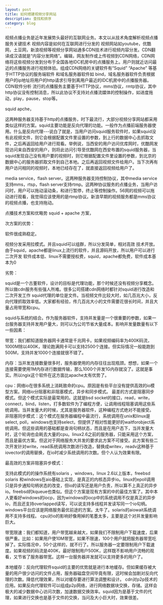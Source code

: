 ```yaml
---
layout: post
title: 如何搭建视频分享网站
description: 查找和排序
category: blog
---
```



视频点播业务是近年发展势头最好的互联网业务。本文以从技术角度解析视频点播服务关键技术 
视频内容是如何在互联网进行分发的 
视频网站如youtube，优酷网，土豆网，新浪视频等视频分享网站通多CDN技术进行视频内容分发。CDN翻译成汉语就是“内容分发网络”。编辑，网友制作或上传视频到CDN网络，CDN网络将这些视频分发到分布于全国各地IDC机房中的点播服务上。用户则就近访问最近的点播服务进行视频体验。组成CDN网络的关键软件有“Squid”  “Apache”    等基于HTTP协议的服务端软件 和域名服务器软件如 bind，域名服务器软件负责根据用户的ip地址将用户的http请求引导到离用户最近的IDC机房中的点播服务器。 
CDN软件分析 
流行的点播服务主要基于HTTP协议，mms协议，rmtp协议，其中http协议没有控制消息，所以此协议不支持对点播流媒体的控制操作，如进度拖动，play，pause，stop等。 

squid apche，

这两种服务器支持基于http的点播服务，时下最流行，大部分视频分享网站都采用类似这样的方案。squid主要功能是反向代理的功能。一般作为点播前端服务器使用。什么是反向代理---说白了就是，当用户访问squid服务软件时，如果squid没有此视频文件，则它会根据配置文件里设置的参数，到上行的数据中心去抓取文件，之后再返回给用户进行观看。举例说，当西安的用户访问优库网时，优酷网发现访问来自西安的用户，则将此访问引导至优酷网在西安布置的squid服务器，当squid发现自己没有用户要的视频时，则它根据配置文件里设置的参数，到北京的数据中心的服务器抓取文件到自己本地。之后再返回视频文件给用户。当下次再有用户访问相同的视频时，本地已经存在了，就直接返回视频给用户了。 


media service，flash server。这两种服务器支持控制协议，其中media service支持mms，rtsp，flash server支持rtmp。这两种协议服务的点播业务，当用户访问时，用户可以拖动滚动条，和进行暂停，终止等控制操作。56网的视频可以拖动进行观看，我觉得应该使用的是rtmp协议。新浪早期的视频服务都是mms协议的视频点播，也支持拖动。 


点播技术方案和优略势 
squid + apache 方案，

次方案的优势： 

软件很成熟稳定。 

视频分发采用拉模式。并且squid可以组群，所以分发简单，相对高效 
技术开放。由于squid，apache都是linux上流行的软件，并且源码开放，所以用户可以进行二次开发 
软件成本低、linux不需要授权费，squid，apache都免费，软件成本基本为0 

劣势： 

squid是一个古董软件，设计的目标是代理功能，那个时候还没有视频分享概念。所以做cdn服务有些强人所难。很多公司搭建cdn网络时都针对squid进行改造和二次开发工作 
squid代理的单位是文件。当视频文件比较大时，如几百兆大小，反向代理抓取效率低。大家都有经验，传几百兆大小的文件需要花很长时间，并且大量占用带宽和cpu。 

squid与系统的结合。作为服务器软件，支持并发量是一个很重要的参数，如果一台服务器支持并发用户量大，则可以为公司节省大量成本。影响并发量数量有以下一些因素： 

带宽：我们都知道服务器网卡通常是千兆网卡。如果视频编码率为400K码流，1000M除以400K，理论跑满网卡可以支持2500个连接。但实际情况一般能跑到500M，支持并发1000个连接就很不错了。 

内存：当并发连接数量很多时，服务器使用的内存往往出现瓶颈。想想，如果一个连接需要使用1M内存进行数据传输，那么1000个并发1G内存就没了。这就是事实。所以ngix这个软件在这方面比apache太有优势了。

cpu：网络io在很多系统上消耗致命的cpu。原因是有些平台没有提供高效的io模型方案。网络io分阻塞和非阻塞模式，异步和同步模式。 
最差的方式是阻塞同步模式。但这个模式实际是最常用的。这就是bsd socket的接口，read，write，connect，bind，listen，打多数软件为了编程方便，让调用线程阻塞调用这些系统调用。当并发量大的时候，尤其是服务器软件，这种编程方式绝对不能接受。 
非阻塞同步模式：这个模式在服务器编程中最流行，系统调用在unix和linux是 select, poll，windows也支持select，但提供了相对性能更好的waitforobject系统调用。但这些调用的基础都是查询句柄状态，而且是在用户态下，当并发量大时，这个轮询也会耗去大量的cpu。linux2.6之前的服务器，只能采用这个方案，而且是最优方案。但这对于网络服务大并发的要求此方案不可接受。此方案有些二次开发针对write，read系统调用次数进行改造，替换成writev，readv这种基于iovector的调用替换，在io时减少系统调用的次数。但个人认为效果有限。
 
最高效的方案非阻塞异步模式：

支持此模式的的操作系统有solaris ，windows，linux 2.6以上版本，freebsd solaris 和windows在aio基础上实现，是真正的内核态异步io。linux的epoll调用只是异步通知句柄状态的改变，但io的读写还是用户负责，所以算不上真正的异步io。freebsd的kqueue也类似。但这个方案是现有方案的中的最佳方案了。其中本人更看好windows的iocp，因为windows的iocp中的系统调用不仅是真正的异步io，而且还支持overlapped读写，可以说支持多线程并发读写同一个io句柄。windows平台应该是网络服务最优前途的方案。太牛了。solaris的aiowait系统调用不支持多线程。 
cpu对io的影响好像用掉的笔墨太多，主要是这个对并发量影响巨大。
 
带宽限速：我们都知道，用户带宽越来越大，如果我们不限制用户下载速度，后果很严重。比如：如果用户使10M带宽，如果不限速，100个用户就把服务器带宽吃掉了。实际情况中，50个这样的，就不行了。所以服务器一定要限制用户下载速度。如果视频的码流是400K，最好限制用户500K，这样既不影响用户流畅的观看，又节省了服务器带宽。这样一台服务器并发就可以支持更多的用户了。

本地缓存：反向代理软件squid的主要的优势就是进行本地缓存。但如果缓存被大量的用户很少访问的文件占用，服务器磁盘空间毕竟有限，这时候会加剧对反向代理的次数。降低代理效果，所以对缓存要进行算法调整和设计。 
cdn对p2p技术的应用。如果反向代理软件可以组成p2p网络，进行网络数据块交换，存储。这样会极大的减少数据中心访问次数，加速数据交换效率。squid因为是基于文件的代理，如果进行交换也是基于文件的交换，当问及大小巨大时，效果很差。 


